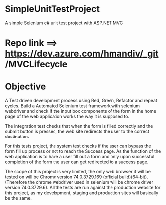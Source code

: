 # SimpleUnitTestProject
A simple Selenium c# unit test project with ASP.NET MVC
# Repo link ==> https://dev.azure.com/hmandiv/_git/MVCLifecycle

# Objective
A Test driven development process using Red, Green, Refactor and repeat cycles. 
Build a Automated Selenium test framework with selenium webdriver and check if the input box
components of the form in the home page of the web application works the way it is
supposed to. 

The integration test checks that when the form is filled correctly and the
submit button is pressed, the web site redirects the user to the correct destination. 

For this tests project, the system test checks if the user can bypass the form fill up process or not
to reach the Success page. As the function of the web application is to have a user fill out
a form and only upon successful completion of the form the user can get redirected to a
success page. 

The scope of this project is very limited, the only web browser it will be
tested on will be Chrome version 74.0.3729.169 (official build)(64-bit).(Therefore the
chrome webdriver used in selenium will be chrome driver version 74.0.3729.6). All the
tests are run against the production website for this project, as my development, staging
and production sites will basically be the same.
